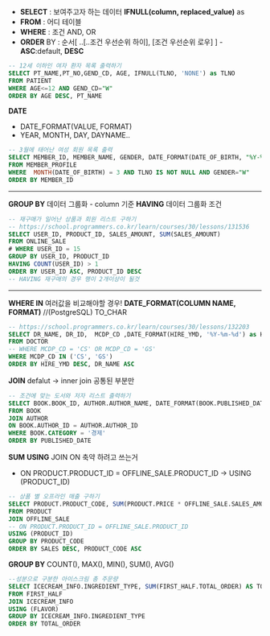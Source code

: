 - **SELECT** : 보여주고자 하는 데이터 **IFNULL(column, replaced_value)** as
- **FROM** : 어디 테이블
- **WHERE** : 조건 AND, OR
- **ORDER** BY : 순서[ ..[..조건 우선순위 하이], [조건 우선순위 로우] ] - **ASC**:default, **DESC**

```sql
-- 12세 이하인 여자 환자 목록 출력하기
SELECT PT_NAME,PT_NO,GEND_CD, AGE, IFNULL(TLNO, 'NONE') as TLNO
FROM PATIENT
WHERE AGE<=12 AND GEND_CD="W"
ORDER BY AGE DESC, PT_NAME
```

**DATE**

- DATE_FORMAT(VALUE, FORMAT)
- YEAR, MONTH, DAY, DAYNAME..

```sql
-- 3월에 태어난 여성 회원 목록 출력
SELECT MEMBER_ID, MEMBER_NAME, GENDER, DATE_FORMAT(DATE_OF_BIRTH, "%Y-%m-%d") as DATE_OF_BIRTH
FROM MEMBER_PROFILE
WHERE  MONTH(DATE_OF_BIRTH) = 3 AND TLNO IS NOT NULL AND GENDER="W"
ORDER BY MEMBER_ID
```

---

**GROUP BY** 데이터 그룹화 - column 기준
**HAVING** 데이터 그룹화 조건

```sql
-- 재구매가 일어난 상품과 회원 리스트 구하기
-- https://school.programmers.co.kr/learn/courses/30/lessons/131536
SELECT USER_ID, PRODUCT_ID, SALES_AMOUNT, SUM(SALES_AMOUNT)
FROM ONLINE_SALE
# WHERE USER_ID = 15
GROUP BY USER_ID, PRODUCT_ID
HAVING COUNT(USER_ID) > 1
ORDER BY USER_ID ASC, PRODUCT_ID DESC
-- HAVING 재구매의 경우 행이 2개이상이 될것
```

---

**WHERE IN** 여러값을 비교해야할 경우!
**DATE_FORMAT(COLUMN NAME, FORMAT)** //(PostgreSQL) TO_CHAR

```sql
-- https://school.programmers.co.kr/learn/courses/30/lessons/132203
SELECT DR_NAME, DR_ID,  MCDP_CD ,DATE_FORMAT(HIRE_YMD, '%Y-%m-%d') as HIRE_YMD
FROM DOCTOR
-- WHERE MCDP_CD = 'CS' OR MCDP_CD = 'GS'
WHERE MCDP_CD IN ('CS', 'GS')
ORDER BY HIRE_YMD DESC, DR_NAME ASC
```

**JOIN** defalut -> inner join 공통된 부분만

```sql
-- 조건에 맞는 도서와 저자 리스트 출력하기
SELECT BOOK.BOOK_ID, AUTHOR.AUTHOR_NAME, DATE_FORMAT(BOOK.PUBLISHED_DATE, "%Y-%m-%d") as PUBLISHED_DATE
FROM BOOK
JOIN AUTHOR
ON BOOK.AUTHOR_ID = AUTHOR.AUTHOR_ID
WHERE BOOK.CATEGORY = '경제'
ORDER BY PUBLISHED_DATE
```

**SUM**
**USING** JOIN ON 축약 하려고 쓰는거

- ON PRODUCT.PRODUCT_ID = OFFLINE_SALE.PRODUCT_ID -> USING (PRODUCT_ID)

```sql
-- 상품 별 오프라인 매출 구하기
SELECT PRODUCT.PRODUCT_CODE, SUM(PRODUCT.PRICE * OFFLINE_SALE.SALES_AMOUNT) AS SALES
FROM PRODUCT
JOIN OFFLINE_SALE
-- ON PRODUCT.PRODUCT_ID = OFFLINE_SALE.PRODUCT_ID
USING (PRODUCT_ID)
GROUP BY PRODUCT_CODE
ORDER BY SALES DESC, PRODUCT_CODE ASC
```

**GROUP BY** COUNT(), MAX(), MIN(), SUM(), AVG()

```sql
--성분으로 구분한 아이스크림 총 주문량
SELECT ICECREAM_INFO.INGREDIENT_TYPE, SUM(FIRST_HALF.TOTAL_ORDER) AS TOTAL_ORDER
FROM FIRST_HALF
JOIN ICECREAM_INFO
USING (FLAVOR)
GROUP BY ICECREAM_INFO.INGREDIENT_TYPE
ORDER BY TOTAL_ORDER
```
